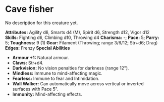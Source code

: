 # Cave fisher

No description for this creature yet.

**Attributes:** Agility d8, Smarts d4 (M), Spirit d6, Strength d12,
Vigor d12
**Skills:** Fighting d6, Climbing d10, Throwing d4
**Charisma:** -; **Pace:** 5; **Parry:** 5; **Toughness:** 9 (1)
**Gear:** Filament (Throwing; range 3/6/12; Str+d6; Drag)
**Edges:** Frenzy
**Special Abilities**

- **Armour +1:** Natural armour.
- **Claws:** Str+d4.
- **Darkvision:** No vision penalties for darkness (range 12").
- **Mindless:** Immune to mind-affecting magic.
- **Fearless:** Immune to fear and Intimidation.
- **Wall Walker:** Can automatically move across vertical or inverted
surfaces with Pace 5".
- **Immunity:** Mind-affecting effects.
